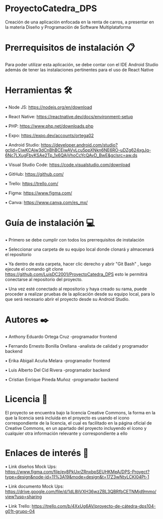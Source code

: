 # ProyectoCatedra_DPS
Creación de una aplicación enfocada en la renta de carros, a presentar en la materia Diseño y Programación de Software Multiplataforma
# Prerrequisitos de instalación 📋
Para poder utilizar esta aplicación, se debe contar con el IDE Android Studio además de tener las instalaciones pertinentes para el uso de React Native
# Herramientas 🛠️
  •	Node JS: https://nodejs.org/en/download
  
  •	React Native: https://reactnative.dev/docs/environment-setup
  
  •	PHP: https://www.php.net/downloads.php
  
  •	Expo: https://expo.dev/accounts/ortega02
  
  •	Android Studio: https://developer.android.com/studio?gclid=CjwKCAjw3dCnBhBCEiwAVvLcu5ppXNkn6NE6RO-uDZg624xgJq-6Nc7LXugFbvKSAe2Tp_1x6QAjVhoCcYcQAvD_BwE&gclsrc=aw.ds
  
  •	Visual Studio Code: https://code.visualstudio.com/download
  
  •	GitHub: https://github.com/
  
  •	Trello: https://trello.com/
  
  •	Figma: https://www.figma.com/
  
  •	Canva: https://www.canva.com/es_mx/
  
# Guía de instalación 💻
  •	Primero se debe cumplir con todos los prerrequisitos de instalación
  
  •	Seleccionar una carpeta de su equipo local donde clonará y almacenará el repositorio
  
  •	Ya dentro de esta carpeta, hacer clic derecho y  abrir "Git Bash" , luego ejecute el comando git clone https://github.com/LuisDC2001/ProyectoCatedra_DPS esto le permitirá conectarse al repositorio del proyecto.
  
  •	Una vez esté conectado al repositorio y haya creado su rama, puede proceder a realizar pruebas de la aplicación desde su equipo local, para lo que será necesario abrir el proyecto desde su Android Studio.
  
# Autores ✒️
  •	Anthony Eduardo Ortega Cruz -programador frontend 
  
  •	Fernando Ernesto Bonilla Orellana -analista de calidad y programador backend 
  
  •	Erika Abigail Acuña Melara -programador frontend 
  
  •	Luis Alberto Del Cid Rivera -programador backend 
  
  •	Cristian Enrique Pineda Muñoz -programador backend 
  
# Licencia 📄
El proyecto se encuentra bajo la licencia Creative Commons, la forma en la que la licencia será incluida en el proyecto es usando el icono correspondiente de la licencia, el cual es facilitado en la página oficial de Creative Commons, en un apartado del proyecto incluyendo el ícono y cualquier otra información relevante y correspondiente a ello

# Enlaces de interés 👀
  •	Link diseños Mock Ups: https://www.figma.com/file/ey8PkUxrZRnxbpSEUHKMeA/DPS-Proyect?type=design&node-id=11%3A19&mode=design&t=17Z3wNtyLCKI04Pt-1

  •	Link documento Mock Ups: https://drive.google.com/file/d/1dL8liVXH36wzZBL3QBRfbCETNMjd9mmo/view?usp=sharing

  •	Link Trello: https://trello.com/b/4XxUg6AV/proyecto-de-cátedra-dps104-g01t-grupo-04

